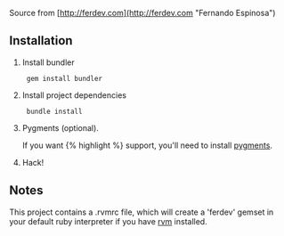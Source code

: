 Source from [http://ferdev.com](http://ferdev.com "Fernando Espinosa")

Installation
-----------
1. Install bundler

		gem install bundler

2. Install project dependencies
  
		bundle install

3. Pygments (optional).

	If you want {% highlight %} support, you'll need to install [pygments](http://pygments.org/ "Python Pygments").

4. Hack!

Notes
-----
This project contains a .rvmrc file, which will create a 'ferdev' gemset in your default ruby interpreter if you have [rvm](http://rvm.beginrescueend.com/ "Ruby Version Manager (RVM)") installed.